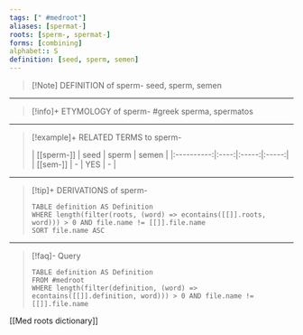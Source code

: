 ```yaml
---
tags: [" #medroot"]
aliases: [spermat-]
roots: [sperm-, spermat-]
forms: [combining]
alphabet:: S
definition: [seed, sperm, semen]
---
```

>[!Note] DEFINITION of sperm-
>seed, sperm, semen
_____
>[!info]+ ETYMOLOGY of sperm-
>#greek sperma, spermatos
_____
>[!example]+ RELATED TERMS to sperm-
>
>| [[sperm-]] | seed | sperm | semen |
|:----------:|:----:|:-----:|:-----:|
|  [[sem-]]  |  -   |  YES  | -      |
_____
>[!tip]+ DERIVATIONS of sperm-
>```dataview
>TABLE definition AS Definition 
>WHERE length(filter(roots, (word) => econtains([[]].roots, word))) > 0 AND file.name != [[]].file.name
>SORT file.name ASC
>```
___
>[!faq]- Query
>```dataview
>TABLE definition AS Definition
>FROM #medroot
>WHERE length(filter(definition, (word) => econtains([[]].definition, word))) > 0 AND file.name != [[]].file.name
>```

[[Med roots dictionary]]
